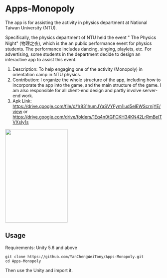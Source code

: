 # Apps-Monopoly


The app is for assisting the activity in physics department at National Taiwan University (NTU). 

Specifically, the physics department of NTU held the event " The Physics Night" (物理之夜), which is the an public performance event for physics students. The performance includes dancing, singing, playlets, etc. For advertising, some students in the department decide to design an interactive app to assist this event.


1. Description: To help engaging one of the activity (Monopoly) in orientation camp in NTU
physics.
2. Contribution: I organize the whole structure of the app, including how to incorporate the app
into the game, and the main structure of the game. I am also responsible for all client-end design
and partly involve server-end work.
3. Apk Link: 
https://drive.google.com/file/d/1r831humJYaSVYFym1lud5eIEWScrnjYE/view
or
https://drive.google.com/drive/folders/1Eq4n0tGFCKH34KN42LrRmBelTVXsIy1s

<!-- ![image](https://github.com/YanChengWeiTony/Apps-Monopoly/blob/master/display.png) -->

<img src="https://github.com/YanChengWeiTony/Apps-Monopoly/blob/master/display.png" width="200" height="300">

## Usage

Requirements: Unity 5.6 and above

```
git clone https://github.com/YanChengWeiTony/Apps-Monopoly.git
cd Apps-Monopoly
```
Then use the Unity and import it.
